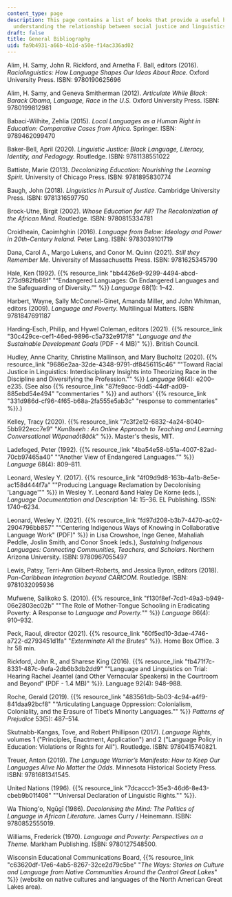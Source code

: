 ```yaml
---
content_type: page
description: This page contains a list of books that provide a useful background for
  understanding the relationship between social justice and linguistics.
draft: false
title: General Bibliography
uid: fa9b4931-a66b-4b1d-a50e-f14ac336ad02
---
```

Alim, H. Samy, John R. Rickford, and Arnetha F. Ball, editors (2016). *Raciolinguistics: How Language Shapes Our Ideas About Race.* Oxford University Press. ISBN: 9780190625696

Alim, H. Samy, and Geneva Smitherman (2012). *Articulate While Black: Barack Obama, Language, Race in the U.S.* Oxford University Press. ISBN: 9780199812981

Babaci-Wilhite, Zehlia (2015). *Local Languages as a Human Right in Education: Comparative Cases from Africa.* Springer. ISBN: 9789462099470

Baker-Bell, April (2020). *Linguistic Justice: Black Language, Literacy, Identity, and Pedagogy.* Routledge. ISBN: 9781138551022

Battiste, Marie (2013). *Decolonizing Education: Nourishing the Learning Spirit.* University of Chicago Press. ISBN: 9781895830774

Baugh, John (2018). *Linguistics in Pursuit of Justice.* Cambridge University Press. ISBN: 9781316597750

Brock-Utne, Birgit (2002). *Whose Education for All? The Recolonization of the African Mind.* Routledge. ISBN: 9780815334781

Croidheain, Caoimhghin (2016). *Language from Below: Ideology and Power in 20th-Century Ireland.* Peter Lang. ISBN: 9783039101719

Dana, Carol A., Margo Lukens, and Conor M. Quinn (2021). *Still they Remember Me.* University of Massachusetts Press. ISBN: 9781625345790

Hale, Ken (1992). {{% resource_link "bb4426e9-9299-4494-abcd-273d982fb68f" "“Endangered Languages: On Endangered Languages and the Safeguarding of Diversity.”" %}} *Language* 68(1): 1–42.

Harbert, Wayne, Sally McConnell-Ginet, Amanda Miller, and John Whitman, editors (2009). *Language and Poverty.* Multilingual Matters. ISBN: 9781847691187

Harding-Esch, Philip, and Hywel Coleman, editors (2021). {{% resource_link "30c429ce-cef1-46ed-9896-c5a732e917f8" "*Language and the Sustainable Development Goals* (PDF - 4 MB)" %}}*.* British Council. 

Hudley, Anne Charity, Christine Mallinson, and Mary Bucholtz (2020). {{% resource_link "9686e2aa-32de-4348-9791-df8456115c46" "\"Toward Racial Justice in Linguistics: Interdisciplinary Insights into Theorizing Race in the Discipline and Diversifying the Profession.\"" %}} *Language* 96(4): e200–e235. (See also {{% resource_link "87fe9acc-9dd5-44df-ad09-885ebd54e494" "commentaries " %}} and authors' {{% resource_link "331d986d-cf96-4f65-b68a-2fa555e5ab3c" "response to commentaries" %}}.)

Kelley, Tracy (2020). {{% resource_link "7c3f2e12-6832-4a24-8040-5bb922ecc7e9" "*Kun8seeh : An Online Approach to Teaching and Learning Conversational Wôpanaô̂t8âôk*" %}}. Master's thesis, MIT.

Ladefoged, Peter (1992). {{% resource_link "4ba54e58-b51a-4007-82ad-70cb97465a40" "“Another View of Endangered Languages.”" %}} *Language* 68(4): 809–811.

Leonard, Wesley Y. (2017). {{% resource_link "4f09d9d8-163b-4a1b-8e5e-ac158d444f7a" "\"Producing Language Reclamation by Decolonising 'Language'\"" %}} in Wesley Y. Leonard &and Haley De Korne (eds.), *Language Documentation and Description* 14: 15–36. EL Publishing. ISSN: 1740–6234.

Leonard, Wesley Y. (2021). {{% resource_link "fd97d208-b3b7-4470-ac02-2904796bb857" "“Centering Indigenous Ways of Knowing in Collaborative Language Work\" (PDF)" %}} in Lisa Crowshoe, Inge Genee, Mahaliah Peddle, Joslin Smith, and Conor Snoek (eds.), *Sustaining Indigenous Languages: Connecting Communities, Teachers, and Scholars*. Northern Arizona University. ISBN: 9780967055497

Lewis, Patsy, Terri-Ann Gilbert-Roberts, and Jessica Byron, editors (2018). *Pan-Caribbean Integration beyond CARICOM.* Routledge. ISBN: 9781032095936

Mufwene, Salikoko S. (2010). {{% resource_link "f130f8ef-7cd1-49a3-b949-06e2803ec02b" "\"The Role of Mother-Tongue Schooling in Eradicating Poverty: A Response to *Language and Poverty.*\"" %}} *Language* 86(4): 910–932.

Peck, Raoul, director (2021). {{% resource_link "60f5ed10-3dae-4746-a722-d2793451d1fa" "*Exterminate All the Brutes*" %}}*.* Home Box Office. 3 hr 58 min.

Rickford, John R., and Sharese King (2016). {{% resource_link "fb471f7c-8331-487c-9efa-2db6b3db2dd9" "“Language and Linguistics on Trial: Hearing Rachel Jeantel (and Other Vernacular Speakers) in the Courtroom and Beyond” (PDF - 1.4 MB)" %}}. Language 92(4): 948–988.

Roche, Gerald (2019). {{% resource_link "483561db-5b03-4c94-a4f9-841daa92bcf8" "“Articulating Language Oppression: Colonialism, Coloniality, and the Erasure of Tibet’s Minority Languages.”" %}} *Patterns of Prejudice* 53(5): 487–514.

Skutnabb-Kangas, Tove, and Robert Phillipson (2017). *Language Rights*, volumes 1 ("Principles, Enactment, Application") and 2 ("Language Policy in Education: Violations or Rights for All")*.* Routledge. ISBN: 9780415740821.

Treuer, Anton (2019). *The Language Warrior’s Manifesto: How to Keep Our Languages Alive No Matter the Odds.* Minnesota Historical Society Press. ISBN: 9781681341545.

United Nations (1996). {{% resource_link "7dcaccc1-35e3-46d6-8e43-cbeb9b01f408" "\"Universal Declaration of Linguistic Rights.\"" %}}.

Wa Thiong'o, Ngūgī (1986). *Decolonising the Mind: The Politics of Language in African Literature.* James Curry / Heinemann. ISBN: 9780852555019.

Williams, Frederick (1970). *Language and Poverty: Perspectives on a Theme.* Markham Publishing. ISBN: 9780127548500.

Wisconsin Educational Communications Board, {{% resource_link "c63620df-17e6-4ab5-8267-32ce2d79c5be" "*The Ways: Stories on Culture and Language from Native Communities Around the Central Great Lakes*" %}} (website on native cultures and languages of the North American Great Lakes area).